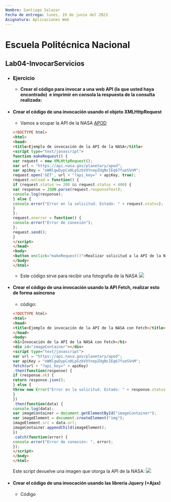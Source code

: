 ```yaml
---
Nombre: Santiago Salazar
Fecha de entrega: lunes, 19 de junio del 2023
Asignatura: Aplicaciones Web 
---
```

# Escuela Politécnica Nacional
## Lab04-InvocarServicios
- ### Ejercicio
	- **Crear el código para invocar a una web API (la que usted haya encontrado)  e imprimir en consola la respuesta de la consulta realizada:**
- #### Crear el código de una invocación usando el objeto XMLHttpRequest
	- Vamos a ocupar la API de la NASA [APOD](https://github.com/nasa/apod-api)
	```html
	<!DOCTYPE html>
	<html>
	<head>
	<title>Ejemplo de invocación de la API de la NASA</title>
	<script type="text/javascript">
	function makeRequest() {
	var request = new XMLHttpRequest();
	var url = "https://api.nasa.gov/planetary/apod";
	var apiKey = "oWNlgwDypCxHLpSzbVXYnepZUgNcIEq67fueSVnM";
	request.open('GET', url + "?api_key=" + apiKey, true);
	request.onload = function() {
	if (request.status >= 200 && request.status < 400) {
	var response = JSON.parse(request.responseText);
	console.log(response);
	} else {
	console.error("Error en la solicitud. Estado: " + request.status);
	}
	};
	request.onerror = function() {
	console.error("Error de conexión");
	};
	request.send();
	}
	</script>
	</head>
	<body>
	<button onclick="makeRequest()">Realizar solicitud a la API de la NASA</button>
	</body>
	</html>
	```
	- Este código sirve para recibir una fotografía de la NASA
	![](Pasted%20image%2020230619160424.png)
- #### Crear el código de una invocación usando la API Fetch, realizar esto de forma asíncrona
	- código:
	```html
	<!DOCTYPE html>
	<html>
	<head>
	<title>Ejemplo de invocación de la API de la NASA con Fetch</title>
	</head>
	<body>
	<h1>Invocación de la API de la NASA con Fetch</h1>
	<div id="imageContainer"></div>
	<script type="text/javascript">
	var url = "https://api.nasa.gov/planetary/apod";
	var apiKey = "oWNlgwDypCxHLpSzbVXYnepZUgNcIEq67fueSVnM";
	fetch(url + "?api_key=" + apiKey)
	.then(function(response) {
	if (response.ok) {
	return response.json();
	} else {
	throw new Error("Error en la solicitud. Estado: " + response.status);
	}
	})
	.then(function(data) {
	console.log(data);
	var imageContainer = document.getElementById("imageContainer");
	var imageElement = document.createElement("img");
	imageElement.src = data.url;
	imageContainer.appendChild(imageElement);
	})
	.catch(function(error) {
	console.error("Error de conexión: ", error);
	});
	</script>
	</body>
	</html>
	```
	Este script devuelve una imagen que otorga la API de la NASA:
	![](Pasted%20image%2020230619163514.png)
- #### Crear el código de una invocación usando las librería Jquery (+Ajax)
	- Código
		
